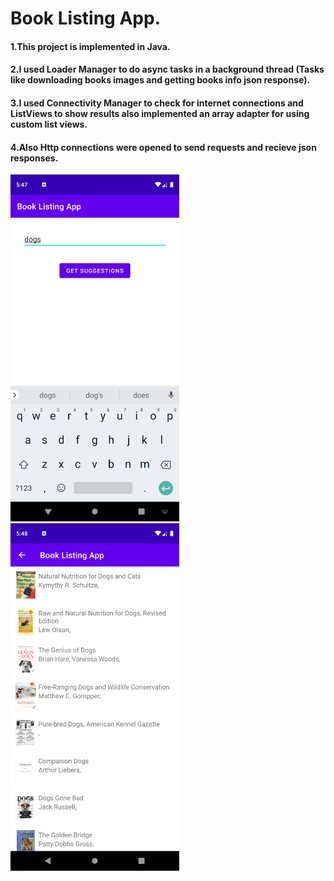 # Book Listing App.
#### 1.This project is implemented in Java.
#### 2.I used Loader Manager to do async tasks in a background thread (Tasks like downloading books images and getting books info json response).
#### 3.I used Connectivity Manager to check for internet connections and ListViews to show results also implemented an array adapter for using custom list views.
#### 4.Also Http connections were opened to send requests and recieve json responses.

<img src="https://github.com/OmarKhaledm21/Book-Listing-App-Android-Native-Java-/blob/master/SS/Screenshot_20220323_054747.png" alt="drawing" width="270"/>
<img src="https://github.com/OmarKhaledm21/Book-Listing-App-Android-Native-Java-/blob/master/SS/Screenshot_20220323_054816.png" alt="drawing" width="270"/>



